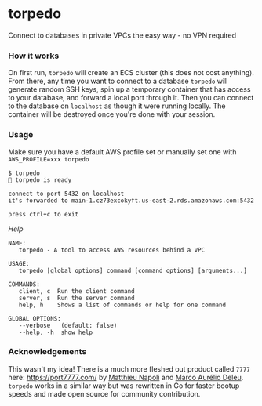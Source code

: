 # torpedo
Connect to databases in private VPCs the easy way - no VPN required

### How it works
On first run, `torpedo` will create an ECS cluster (this does not cost anything). From there, any time you want to connect to a database `torpedo` will generate random SSH keys, spin up a temporary container that has access to your database, and forward a local port through it. Then you can connect to the database on `localhost` as though it were running locally. The container will be destroyed once you're done with your session.

### Usage
Make sure you have a default AWS profile set or manually set one with `AWS_PROFILE=xxx torpedo`
```
$ torpedo
🚀 torpedo is ready

connect to port 5432 on localhost
it's forwarded to main-1.cz73excokyft.us-east-2.rds.amazonaws.com:5432

press ctrl+c to exit
```

*Help*
```
NAME:
   torpedo - A tool to access AWS resources behind a VPC

USAGE:
   torpedo [global options] command [command options] [arguments...]

COMMANDS:
   client, c  Run the client command
   server, s  Run the server command
   help, h    Shows a list of commands or help for one command

GLOBAL OPTIONS:
   --verbose   (default: false)
   --help, -h  show help
```
### Acknowledgements

This wasn't my idea! There is a much more fleshed out product called `7777` here: https://port7777.com/ by [Matthieu Napoli](https://mnapoli.fr/) and [Marco Aurélio Deleu](https://blog.deleu.dev/). `torpedo` works in a similar way but was rewritten in Go for faster bootup speeds and made open source for community contribution.
